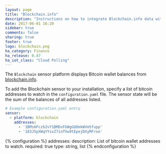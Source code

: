 ```yaml
---
layout: page
title: "Blockchain.info"
description: "Instructions on how to integrate Blockchain.info data within Home Assistant."
date: 2017-06-01 16:20
sidebar: true
comments: false
sharing: true
footer: true
logo: blockchain.png
ha_category: Finance
ha_release: 0.47
ha_iot_class: "Cloud Polling"
---
```



The `Blockchain` sensor platform displays Bitcoin wallet balances from [blockchain.info](https://blockchain.info).

To add the Blockchain sensor to your installation, specify a list of bitcoin addresses to watch in the `configuration.yaml` file. The sensor state will be the sum of the balances of all addresses listed.

```yaml
# Example configuration.yaml entry
sensor:
  - platform: blockchain
    addresses:
      - '1BMsHFczb2vY1BMDvFGWgGU8mkWVm5fupp'
      - '183J5pXWqYYsxZ7inTVw9tEpejDXyMFroe'
```

{% configuration %}
addresses:
  description: List of bitcoin wallet addresses to watch.
  required: true
  type: string, list
{% endconfiguration %}


